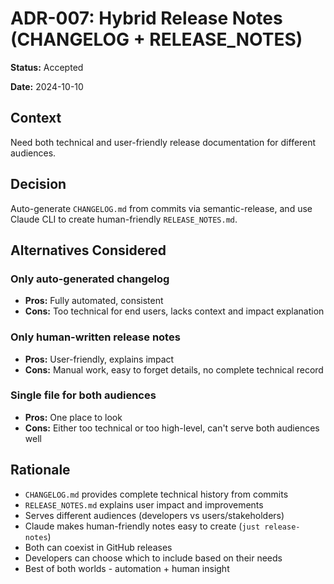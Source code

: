 # ADR-007: Hybrid Release Notes (CHANGELOG + RELEASE_NOTES)

**Status:** Accepted

**Date:** 2024-10-10

## Context

Need both technical and user-friendly release documentation for different audiences.

## Decision

Auto-generate `CHANGELOG.md` from commits via semantic-release, and use Claude CLI to create human-friendly `RELEASE_NOTES.md`.

## Alternatives Considered

### Only auto-generated changelog
- **Pros:** Fully automated, consistent
- **Cons:** Too technical for end users, lacks context and impact explanation

### Only human-written release notes
- **Pros:** User-friendly, explains impact
- **Cons:** Manual work, easy to forget details, no complete technical record

### Single file for both audiences
- **Pros:** One place to look
- **Cons:** Either too technical or too high-level, can't serve both audiences well

## Rationale

- `CHANGELOG.md` provides complete technical history from commits
- `RELEASE_NOTES.md` explains user impact and improvements
- Serves different audiences (developers vs users/stakeholders)
- Claude makes human-friendly notes easy to create (`just release-notes`)
- Both can coexist in GitHub releases
- Developers can choose which to include based on their needs
- Best of both worlds - automation + human insight
